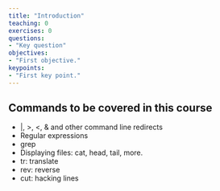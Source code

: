 ```yaml
---
title: "Introduction"
teaching: 0
exercises: 0
questions:
- "Key question"
objectives:
- "First objective."
keypoints:
- "First key point."
---
```


## Commands to be covered in this course

* |, >, <, & and other command line redirects
* Regular expressions
* grep
* Displaying files: cat, head, tail, more.
* tr: translate
* rev: reverse
* cut: hacking lines
